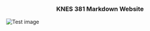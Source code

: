 ### <div align="center"> KNES 381 Markdown Website 

![Test image](file:///C:/Users/didon/Files/Current/Winter%202024/KNES%20381/Knes381Git/IMG_8609.JPG) <div align="right">
